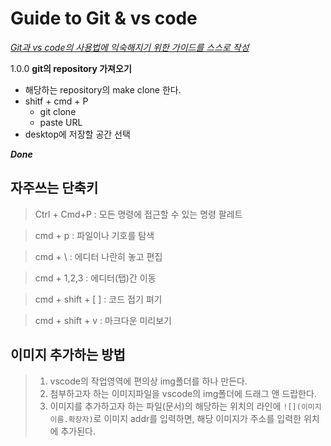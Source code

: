 # Guide to Git & vs code

*<U>Git과 vs code의 사용법에 익숙해지기 위한 가이드를 스스로 작성</U>*


1.0.0 **git의 repository 가져오기**

- 해당하는 repository의 make clone 한다.
- shitf + cmd + P
  - git clone
  - paste URL
- desktop에 저장할 공간 선택

***Done***

## 자주쓰는 단축키
> Ctrl + Cmd+P : 모든 명령에 접근할 수 있는 명령 팔레트

> cmd + p : 파일이나 기호를 탐색

> cmd + \ : 에디터 나란히 놓고 편집

> cmd + 1,2,3 : 에디터(탭)간 이동

> cmd + shift + [ ] : 코드 접기 펴기

> cmd + shift + v : 마크다운 미리보기




## 이미지 추가하는 방법

> 1. vscode의 작업영역에 편의상 img폴더를 하나 만든다.
> 2. 첨부하고자 하는 이미지파일을 vscode의 img폴더에 드래그 앤 드랍한다.
> 3. 이미지를 추가하고자 하는 파일(문서)의 해당하는 위치의 라인에 ```![](이미지이름.확장자)```로 이미지 addr를 입력하면, 해당 이미지가 주소를 입력한 위치에 추가된다.

